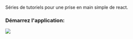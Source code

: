 Séries de tutoriels pour une prise en main simple de react.



### Démarrez l'application:

![](https://res.cloudinary.com/dajmcbds4/image/upload/v1550225880/run_npm.gif)


